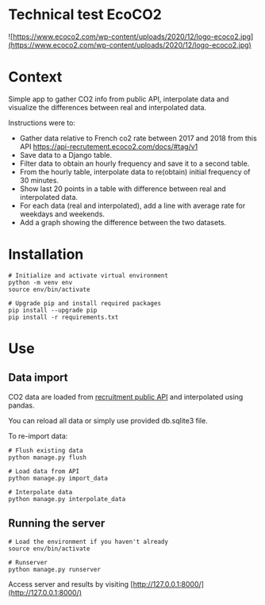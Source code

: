 # Technical test EcoCO2

![https://www.ecoco2.com/wp-content/uploads/2020/12/logo-ecoco2.jpg](https://www.ecoco2.com/wp-content/uploads/2020/12/logo-ecoco2.jpg)

# Context

Simple app to gather CO2 info from public API, interpolate data and visualize the differences between real and interpolated data.

Instructions were to:
- Gather data relative to French co2 rate between 2017 and 2018 from this API https://api-recrutement.ecoco2.com/docs/#tag/v1
- Save data to a Django table.
- Filter data to obtain an hourly frequency and save it to a second table.
- From the hourly table, interpolate data to re(obtain) initial frequency of 30 minutes.
- Show last 20 points in a table with difference between real and interpolated data.
- For each data (real and interpolated), add a line with average rate for weekdays and weekends.
- Add a graph showing the difference between the two datasets.

# Installation

```
# Initialize and activate virtual environment 
python -m venv env
source env/bin/activate

# Upgrade pip and install required packages
pip install --upgrade pip
pip install -r requirements.txt
```

# Use

## Data import

CO2 data are loaded from [recruitment public API](http://api-recrutement.ecoco2.com/v1/data/) and interpolated using pandas.

You can reload all data or simply use provided db.sqlite3 file.

To re-import data:
```
# Flush existing data
python manage.py flush

# Load data from API
python manage.py import_data

# Interpolate data
python manage.py interpolate_data
```

## Running the server

```
# Load the environment if you haven't already
source env/bin/activate

# Runserver
python manage.py runserver
```

Access server and results by visiting [http://127.0.0.1:8000/](http://127.0.0.1:8000/)

